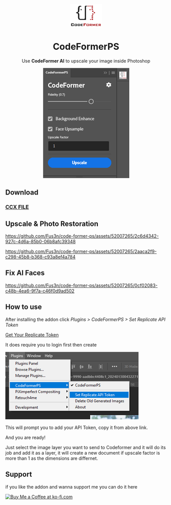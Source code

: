 <div align="center">
<img style="width: 100px;" src="icons/CodeFormer_logo.png" alt="logo">

# CodeFormerPS
Use **CodeFormer AI** to upscale your image inside Photoshop

<img src="images/codeformer-ui.png" alt="ui-example"/>
</div>


## Download
### [CCX FILE](CodeFormerPS.ccx)

## Upscale & Photo Restoration

https://github.com/Fus3n/code-former-ps/assets/52007265/2c6d4342-927c-4d6a-85b0-06b8afc39348

https://github.com/Fus3n/code-former-ps/assets/52007265/2aaca2f9-c298-45b8-b368-c93a8ef4a784

## Fix AI Faces

https://github.com/Fus3n/code-former-ps/assets/52007265/0cf02083-c48b-4ea6-9f7a-c46f0d9ad502

## How to use

After installing the addon click *Plugins > CodeFormerPS > Set Replicate API Token*

[Get Your Replicate Token](https://replicate.com/account/api-tokens)

It does require you to login first then create 

<img src="images/instruction-1.png" alt="instruciton-1"/>

This will prompt you to add your API Token, copy it from above link.

And you are ready!

Just select the image layer you want to send to Codeformer and it will do its job and add it as a layer, it will create a new document if upscale factor is more than 1 as the dimensions are differnet.


## Support
if you like the addon and wanna support me you can do it here

<a href='https://ko-fi.com/A0A0ETK5O' target='_blank'><img height='36' style='border:0px;height:36px;' src='https://storage.ko-fi.com/cdn/kofi1.png?v=3' border='0' alt='Buy Me a Coffee at ko-fi.com' /></a>

